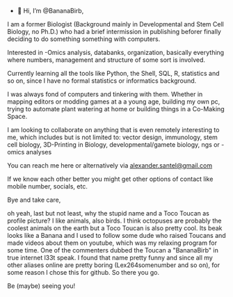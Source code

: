 - 👋 Hi, I’m @BananaBirb,

I am a former Biologist (Background mainly in Developmental and Stem Cell Biology, no Ph.D.) who had a brief intermission in publishing beforer finally deciding to do
something something with computers. 

Interested in -Omics analysis, databanks, organization, basically everything where numbers, management and structure of some sort is involved. 

Currently learning all the tools like Python, the Shell, SQL, R, statistics and so on, since I have no formal statistics or informatics background. 


I was always fond of computers and tinkering with them. Whether in mapping editors or modding games at a a young age, building my own pc, trying to automate plant watering at home
or building things in a Co-Making Space.

I am looking to collaborate on anything that is even remotely interesting to me, which includes but is not limited to: vector design, immunology, stem cell biology, 3D-Printing in Biology,
developmental/gamete biology, ngs or -omics analyses

You can reach me here or alternatively via
alexander.santel@gmail.com

If we know each other better you might get other options of contact like mobile number, socials, etc. 


Bye and take care,

oh yeah, last but not least, why the stupid name and a Toco Toucan as profile picture? I like animals, also birds. I think octopuses are probably the coolest animals on the earth
but a Toco Toucan is also pretty cool. Its beak looks like a Banana and I used to follow some dude who raised Toucans and made videos about them on youtube, which was my relaxing
program for some time. One of the commenters dubbed the Toucan a "BananaBirb" in true internet l33t speak. I found that name pretty funny and since all my other aliases online are
pretty boring (Lex264somenumber and so on), for some reason I chose this for github. So there you go. 


Be (maybe) seeing you!

<!---
BananaBirb/BananaBirb is a ✨ special ✨ repository because its `README.md` (this file) appears on your GitHub profile.
You can click the Preview link to take a look at your changes.
--->
